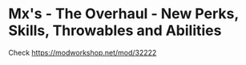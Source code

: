 # Mx's - The Overhaul - New Perks, Skills, Throwables and Abilities

Check https://modworkshop.net/mod/32222
